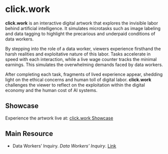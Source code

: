 # click.work

**click.work** is an interactive digital artwork that explores the invisible labor behind artificial intelligence. It simulates microtasks such as image labeling and data tagging to highlight the precarious and underpaid conditions of data workers. 

By stepping into the role of a data worker, viewers experience firsthand the harsh realities and exploitative nature of this labor. Tasks accelerate in speed with each interaction, while a live wage counter tracks the minimal earnings. This simulates the overwhelming demands faced by data workers.

After completing each task, fragments of lived experience appear, shedding light on the ethical concerns and human toll of digital labor. **click.work** challenges the viewer to reflect on the exploitation within the digital economy and the human cost of AI systems.

## Showcase
Experience the artwork live at: [click.work Showcase](https://tytytytyy.github.io/click.work/)

## Main Resource

- Data Workers’ Inquiry. *Data Workers’ Inquiry*. [Link](https://data-workers.org/)
